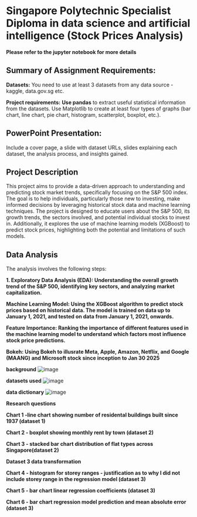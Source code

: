 # **Singapore Polytechnic Specialist Diploma in data science and artificial intelligence (Stock Prices Analysis)**
**Please refer to the jupyter notebook for more details**

## **Summary of Assignment Requirements:**
**Datasets:** 
You need to use at least 3 datasets from any data source - kaggle, data.gov.sg etc.

**Project requirements:**
**Use pandas** to extract useful statistical information from the datasets.
Use Matplotlib to create at least four types of graphs (bar chart, line chart, pie chart, histogram, scatterplot, boxplot, etc.).

## **PowerPoint Presentation:**
Include a cover page, a slide with dataset URLs, slides explaining each dataset, the analysis process, and insights gained.

## **Project Description**
This project aims to provide a data-driven approach to understanding and predicting stock market trends, specifically focusing on the S&P 500 index. The goal is to help individuals, particularly those new to investing, make informed decisions by leveraging historical stock data and machine learning techniques. The project is designed to educate users about the S&P 500, its growth trends, the sectors involved, and potential individual stocks to invest in. Additionally, it explores the use of machine learning models (XGBoost) to predict stock prices, highlighting both the potential and limitations of such models.

## **Data Analysis**
The analysis involves the following steps:

**1. Exploratory Data Analysis (EDA): Understanding the overall growth trend of the S&P 500, identifying key sectors, and analyzing market capitalization.**

**Machine Learning Model: Using the XGBoost algorithm to predict stock prices based on historical data. The model is trained on data up to January 1, 2021, and tested on data from January 1, 2021, onwards.**

**Feature Importance: Ranking the importance of different features used in the machine learning model to understand which factors most influence stock price predictions.**

**Bokeh: Using Bokeh to illusrate Meta, Apple, Amazon, Netflix, and Google (MAANG) and Microsoft stock since inception to Jan 30 2025**

**background**
![image](https://github.com/user-attachments/assets/90c20bc3-26c9-43a4-bfc8-60d109079840)



**datasets used**
![image](https://github.com/user-attachments/assets/158c17c5-32bd-4c26-8464-3f4a061eaa60)





**data dictionary**
![image](https://github.com/user-attachments/assets/7807adde-a7a1-4cb1-86c8-11a7ff58cbaf)




**Research questions**





**Chart 1 -line chart showing number of residental buildings built since 1937 (dataset 1)**





**Chart 2 - boxplot showing monthly rent by town (dataset 2)**





**Chart 3 - stacked bar chart distribution of flat types across Singapore(dataset 2)**





**Dataset 3 data transformation**





**Chart 4 - histogram for storey ranges - justification as to why I did not include storey range in the regression model (dataset 3)**





**Chart 5 - bar chart linear regression coefficients (dataset 3)**






**Chart 6 - bar chart regression model prediction and mean absolute error (dataset 3)**


